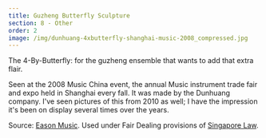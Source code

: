 ```yaml
---
title: Guzheng Butterfly Sculpture
section: 8 - Other
order: 2
image: /img/dunhuang-4xbutterfly-shanghai-music-2008_compressed.jpg
---
```

The 4-By-Butterfly: for the guzheng ensemble that wants to add that extra flair.

Seen at the 2008 Music China event, the annual Music instrument trade fair and expo held in Shanghai every fall. It was made by the Dunhuang company. I've seen pictures of this from 2010 as well; I have the impression it's been on display several times over the years.

Source: [Eason Music](http://tansungwah.blogspot.com/2008/11/more-photos-from-shanghai-music-fair.html).  Used under Fair Dealing provisions of [Singapore Law](http://www.singaporelaw.sg/sglaw/laws-of-singapore/commercial-law/chapter-12).
